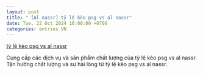 ```yaml
---
layout: post
title: " [Al nassr] tỷ lệ kèo psg vs al nassr"
date: Tue, 22 Oct 2024 10:00:00 +0700
categories: entries VN
---
```

[tỷ lệ kèo psg vs al nassr](https://hnue.edu.vn/Game/2024-10-22-K%E1%BA%BFt%20qu%E1%BA%A3%20C%C3%BAp%20Vi%E1%BB%87t%20Nam.shtm)

Cung cấp các dịch vụ và sản phẩm chất lượng của tỷ lệ kèo psg vs al nassr. Tận hưởng chất lượng và sự hài lòng từ tỷ lệ kèo psg vs al nassr.️

